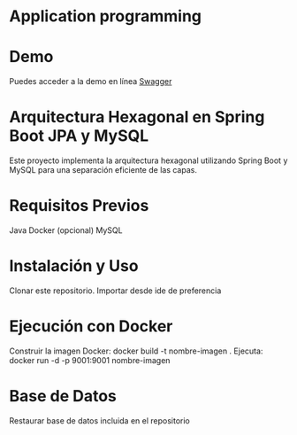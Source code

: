 # Application programming
# Demo
Puedes acceder a la demo en línea [Swagger](http://35.170.18.79:8082/swagger-ui.html#/)

# Arquitectura Hexagonal en Spring Boot JPA y MySQL
Este proyecto implementa la arquitectura hexagonal utilizando Spring Boot y MySQL para una separación eficiente de las capas.

# Requisitos Previos
Java
Docker (opcional)
MySQL
# Instalación y Uso
Clonar este repositorio.
Importar desde ide de preferencia
# Ejecución con Docker
Construir la imagen Docker: docker build -t nombre-imagen .
Ejecuta: docker run -d -p 9001:9001 nombre-imagen
# Base de Datos
Restaurar base de datos incluida en el repositorio
